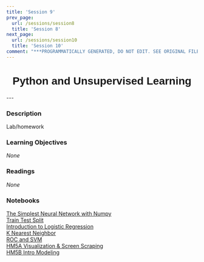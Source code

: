 ```yaml
---
title: 'Session 9'
prev_page:
  url: /sessions/session8
  title: 'Session 8'
next_page:
  url: /sessions/session10
  title: 'Session 10'
comment: "***PROGRAMMATICALLY GENERATED, DO NOT EDIT. SEE ORIGINAL FILES IN /content***"
---
```

<h1  style="font-family:  Verdana,  Geneva,  sans-serif;  text-align:center">Python  and  Unsupervised  Learning</h1> 
--- 
 
###  Description 
Lab/homework 
 
###  Learning  Objectives 
*None* 
 
###  Readings 
*None* 
 
###  Notebooks 
[The  Simplest  Neural  Network  with  Numpy](https://rpi.analyticsdojo.com/notebooks/08-intro-python-pandas.html)<br>[Train  Test  Split](https://rpi.analyticsdojo.com/notebooks/08-intro-python-pandas.html)<br>[Introduction  to  Logistic  Regression](https://rpi.analyticsdojo.com/notebooks/08-intro-python-pandas.html)<br>[K  Nearest  Neighbor](https://rpi.analyticsdojo.com/notebooks/08-intro-python-pandas.html)<br>[ROC  and  SVM](https://rpi.analyticsdojo.com/notebooks/08-intro-python-pandas.html)<br>[HM5A  Visualization  &  Screen  Scraping](https://rpi.analyticsdojo.com/notebooks/08-intro-python-pandas.html)<br>[HM5B  Intro  Modeling](https://rpi.analyticsdojo.com/notebooks/08-intro-python-pandas.html)

